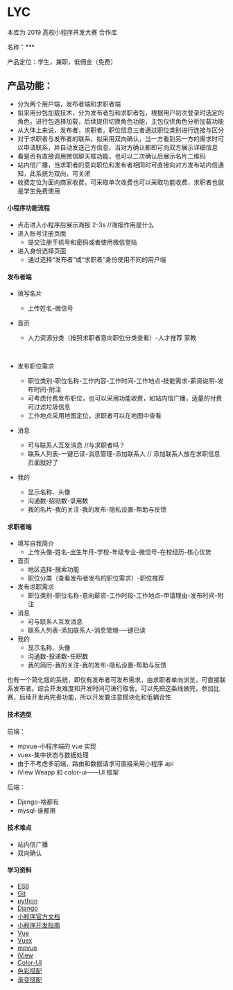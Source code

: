 # LYC

本库为 2019 高校小程序开发大赛 合作库

名称：\*\*\*

产品定位：学生，兼职，低佣金（免费）

## 产品功能：

- 分为两个用户端，发布者端和求职者端
- 拟采用分包加载技术，分为发布者包和求职者包，根据用户初次登录时选定的角色，进行包选择加载，后续提供切换角色功能，主包仅供角色分析加载功能
- 从大体上来说，发布者，求职者，职位信息三者通过职位类别进行连接与区分
- 对于求职者与发布者的联系，拟采用双向确认，当一方看到另一方的需求时可以申请联系，并自动发送己方信息，当对方确认都即可向双方展示详细信息
- 看是否有直接调用微信聊天框功能，也可以二次确认后展示名片二维码
- 站内信广播，当求职者的意向职位和发布者相同时可直接向对方发布站内信通知，此系统为双向，可关闭
- 收费定位为面向商家收费，可采取单次收费也可以采取功能收费，求职者也就是学生免费使用

#### 小程序功能流程

- 点击进入小程序后展示海报 2-3s //海报作用是什么
- 进入账号注册页面
  - 提交注册手机号和密码或者使用微信登陆
- 进入身份选择页面
  - 通过选择“发布者”或“求职者”身份使用不同的用户端

#### 发布者端

- 填写名片

  - 上传姓名-微信号
- 首页
  - 人力资源分类（按照求职者意向职位分类查看）-人才推荐
         家教

    ​    
- 发布职位需求
  - 职位类别-职位名称-工作内容-工作时间-工作地点-技能需求-薪资说明-发布时间-附注
  - 可考虑付费发布职位，也可以采用功能收费，如站内信广播，适量的付费可过滤垃圾信息
  - 工作地点采用地图定位，求职者可以在地图中查看
- 消息
  - 可与联系人互发消息 //与求职者吗？
  - 联系人列表-一键已读-消息管理-添加联系人 // 添加联系人放在求职信息页面就好了
- 我的
  - 显示名称、头像
  - 沟通数-招贴数-录用数
  - 我的名片-我的关注-我的发布-隐私设置-帮助与反馈

#### 求职者端

- 填写自我简介
  - 上传头像-姓名-出生年月-学校-年级专业-微信号-在校经历-核心优势
- 首页
  - 地区选择-搜索功能
  - 职位分类（查看发布者发布的职位需求）-职位推荐
- 发布求职需求
  - 职位类别-职位名称-意向薪资-工作时段-工作地点-申请理由-发布时间-附注
- 消息
  - 可与联系人互发消息
  - 联系人列表-添加联系人-消息管理-一键已读
- 我的
  - 显示名称、头像
  - 沟通数-投递数-任职数
  - 我的简历-我的关注-我的发布-隐私设置-帮助与反馈

也有一个简化版的系统，即仅有发布者可发布需求，由求职者单向浏览，可直接联系发布者。综合开发难度和开发时间可进行取舍。可以先把这条线做完，参加比赛，后续开发再完善功能，所以开发要注意模块化和低耦合性

#### 技术选型

前端：

- mpvue-小程序端的 vue 实现
- vuex-集中状态与数据处理
- 由于不考虑多前端，路由和数据请求可直接采用小程序 api
- iView Weapp 和 color-ui——UI 框架

后端：

- Django-啥都有
- mysql-谁都用

#### 技术难点

- 站内信广播
- 双向确认

#### 学习资料

- [ES6](http://es6.ruanyifeng.com/)
- [Git](https://www.liaoxuefeng.com/wiki/0013739516305929606dd18361248578c67b8067c8c017b000)
- [python](https://www.liaoxuefeng.com/wiki/0014316089557264a6b348958f449949df42a6d3a2e542c000)
- [Django](https://docs.djangoproject.com/zh-hans/2.2/)
- [小程序官方文档](https://developers.weixin.qq.com/miniprogram/dev/)
- [小程序开发指南](https://developers.weixin.qq.com/ebook?action=get_post_info&token=935589521&volumn=1&lang=zh_CN&book=miniprogram&docid=0008aeea9a8978ab0086a685851c0a)
- [Vue](https://cn.vuejs.org/)
- [Vuex](https://vuex.vuejs.org/zh/)
- [mpvue](http://mpvue.com/mpvue/)
- [iView](https://weapp.iviewui.com/)
- [Color-UI](https://www.color-ui.com/)
- [色彩搭配](https://www.materialpalette.com)
- [渐变搭配]()
